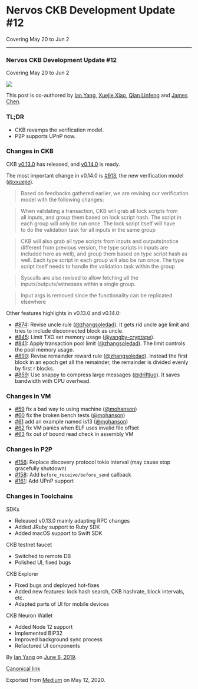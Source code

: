 # Nervos CKB Development Update \#12

Covering May 20 to Jun 2

------------------------------------------------------------------------

### Nervos CKB Development Update \#12

Covering May 20 to Jun 2

![](https://cdn-images-1.medium.com/max/1200/1*D1zKXiQU5YvBeG6Sy_H0mQ.png)

This post is co-authored by [Ian Yang](https://medium.com/u/72022cac4c7c), [Xuejie Xiao](https://medium.com/u/6f2cfa203c38), [Qian Linfeng](https://github.com/thewawar) and [James Chen](https://medium.com/u/24192bbe4c92).

### TL;DR

-   CKB revamps the verification model.
-   P2P supports UPnP now.

### Changes in CKB

CKB [v0.13.0](https://github.com/nervosnetwork/ckb/releases/tag/v0.13.0) has released, and [v0.14.0](https://github.com/nervosnetwork/ckb/pull/941) is ready.

The most important change in v0.14.0 is [\#913](https://github.com/nervosnetwork/ckb/pull/913), the new verification model ([@xxuejie](https://github.com/xxuejie)).

> Based on feedbacks gathered earlier, we are revising our verification  
> model with the following changes:

> When validating a transaction, CKB will grab all lock scripts from  
> all inputs, and group them based on lock script hash. The script in  
> each group will only be run once. The lock script itself will have  
> to do the validation task for all inputs in the same group

> CKB will also grab all type scripts from inputs and outputs(notice  
> different from previous version, the type scripts in inputs are  
> included here as well), and group them based on type script hash as  
> well. Each type script in each group will also be run once. The type  
> script itself needs to handle the validation task within the group

> Syscalls are also revised to allow fetching all the  
> inputs/outputs/witnesses within a single group.

> Input args is removed since the functionality can be replicated elsewhere

Other features highlights in v0.13.0 and v0.14.0:

-   [\#874](https://github.com/nervosnetwork/ckb/pull/874): Revise uncle rule ([@zhangsoledad](https://github.com/zhangsoledad)). It gets rid uncle age limit and tries to include disconnected block as uncle.
-   [\#845](https://github.com/nervosnetwork/ckb/pull/845): Limit TXO set memory usage ([@yangby-cryptape](https://github.com/yangby-cryptape)).
-   [\#841](https://github.com/nervosnetwork/ckb/pull/841): Apply transaction pool limit ([@zhangsoledad](https://github.com/zhangsoledad)). The limit controls the pool memory usage.
-   [\#890](https://github.com/nervosnetwork/ckb/pull/890): Revise remainder reward rule ([@zhangsoledad](https://github.com/zhangsoledad)). Instead the first block in an epoch get all the remainder, the remainder is divided evenly by first r blocks.
-   [\#859](https://github.com/nervosnetwork/ckb/pull/859): Use snappy to compress large messages ([@driftluo](https://github.com/driftluo)). It saves bandwidth with CPU overhead.

### Changes in VM

-   [\#59](https://github.com/nervosnetwork/ckb-vm/pull/59) fix a bad way to using machine ([@mohanson](https://github.com/mohanson))
-   [\#60](https://github.com/nervosnetwork/ckb-vm/pull/60) fix the broken bench tests ([@mohanson](https://github.com/mohanson))
-   [\#61](https://github.com/nervosnetwork/ckb-vm/pull/61) add an example named is13 ([@mohanson](https://github.com/mohanson))
-   [\#62](https://github.com/nervosnetwork/ckb-vm/pull/62) fix VM panics when ELF uses invalid file offset
-   [\#63](https://github.com/nervosnetwork/ckb-vm/pull/63) fix out of bound read check in assembly VM

### Changes in P2P

-   [\#156](https://github.com/nervosnetwork/p2p/pull/156): Replace discovery protocol tokio interval (may cause stop gracefully shutdown)
-   [\#158](https://github.com/nervosnetwork/p2p/pull/158): Add `before_receive/before_send` callback
-   [\#161](https://github.com/nervosnetwork/p2p/pull/161): Add UPnP support

### Changes in Toolchains

SDKs

-   Released v0.13.0 mainly adapting RPC changes
-   Added JRuby support to Ruby SDK
-   Added macOS support to Swift SDK

CKB testnet faucet

-   Switched to remote DB
-   Polished UI, fixed bugs

CKB Explorer

-   Fixed bugs and deployed hot-fixes
-   Added new features: lock hash search, CKB hashrate, block intervals, etc.
-   Adapted parts of UI for mobile devices

CKB Neuron Wallet

-   Added Node 12 support
-   Implemented BIP32
-   Improved background sync process
-   Refactored UI components

By [Ian Yang](https://medium.com/@doitian) on [June 6, 2019](https://medium.com/p/14052d113104).

[Canonical link](https://medium.com/@doitian/nervos-ckb-development-update-12-14052d113104)

Exported from [Medium](https://medium.com) on May 12, 2020.

